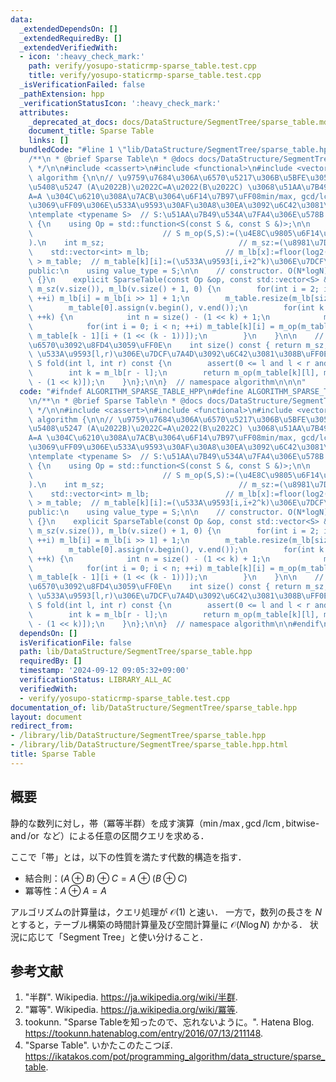 ```yaml
---
data:
  _extendedDependsOn: []
  _extendedRequiredBy: []
  _extendedVerifiedWith:
  - icon: ':heavy_check_mark:'
    path: verify/yosupo-staticrmp-sparse_table.test.cpp
    title: verify/yosupo-staticrmp-sparse_table.test.cpp
  _isVerificationFailed: false
  _pathExtension: hpp
  _verificationStatusIcon: ':heavy_check_mark:'
  attributes:
    _deprecated_at_docs: docs/DataStructure/SegmentTree/sparse_table.md
    document_title: Sparse Table
    links: []
  bundledCode: "#line 1 \"lib/DataStructure/SegmentTree/sparse_table.hpp\"\n\n\n\n\
    /**\n * @brief Sparse Table\n * @docs docs/DataStructure/SegmentTree/sparse_table.md\n\
    \ */\n\n#include <cassert>\n#include <functional>\n#include <vector>\n\nnamespace\
    \ algorithm {\n\n// \u9759\u7684\u306A\u6570\u5217\u306B\u5BFE\u3057\uFF0C\u7D50\
    \u5408\u5247 (A\u2022B)\u2022C=A\u2022(B\u2022C) \u3068\u51AA\u7B49\u6027 A\u2022\
    A=A \u304C\u6210\u308A\u7ACB\u3064\u6F14\u7B97\uFF08min/max, gcd/lcm, bitwise-and/or\u306A\
    \u3069\uFF09\u306E\u533A\u9593\u30AF\u30A8\u30EA\u3092\u6C42\u3081\u308B\uFF0E\
    \ntemplate <typename S>  // S:\u51AA\u7B49\u534A\u7FA4\u306E\u578B.\nclass SparseTable\
    \ {\n    using Op = std::function<S(const S &, const S &)>;\n\n    Op m_op;  \
    \                             // S m_op(S,S):=(\u4E8C\u9805\u6F14\u7B97\u95A2\u6570\
    ).\n    int m_sz;                              // m_sz:=(\u8981\u7D20\u6570).\n\
    \    std::vector<int> m_lb;                 // m_lb[x]:=floor(log2(x)).\n    std::vector<std::vector<S>\
    \ > m_table;  // m_table[k][i]:=(\u533A\u9593[i,i+2^k)\u306E\u7DCF\u7A4D).\n\n\
    public:\n    using value_type = S;\n\n    // constructor. O(N*logN).\n    SparseTable()\
    \ {}\n    explicit SparseTable(const Op &op, const std::vector<S> &v) : m_op(op),\
    \ m_sz(v.size()), m_lb(v.size() + 1, 0) {\n        for(int i = 2; i <= size();\
    \ ++i) m_lb[i] = m_lb[i >> 1] + 1;\n        m_table.resize(m_lb[size()] + 1);\n\
    \        m_table[0].assign(v.begin(), v.end());\n        for(int k = 1; k <= m_lb[size()];\
    \ ++k) {\n            int n = size() - (1 << k) + 1;\n            m_table[k].resize(n);\n\
    \            for(int i = 0; i < n; ++i) m_table[k][i] = m_op(m_table[k - 1][i],\
    \ m_table[k - 1][i + (1 << (k - 1))]);\n        }\n    }\n\n    // \u8981\u7D20\
    \u6570\u3092\u8FD4\u3059\uFF0E\n    int size() const { return m_sz; }\n    //\
    \ \u533A\u9593[l,r)\u306E\u7DCF\u7A4D\u3092\u6C42\u3081\u308B\uFF0EO(1).\n   \
    \ S fold(int l, int r) const {\n        assert(0 <= l and l < r and r <= size());\n\
    \        int k = m_lb[r - l];\n        return m_op(m_table[k][l], m_table[k][r\
    \ - (1 << k)]);\n    }\n};\n\n}  // namespace algorithm\n\n\n"
  code: "#ifndef ALGORITHM_SPARSE_TABLE_HPP\n#define ALGORITHM_SPARSE_TABLE_HPP 1\n\
    \n/**\n * @brief Sparse Table\n * @docs docs/DataStructure/SegmentTree/sparse_table.md\n\
    \ */\n\n#include <cassert>\n#include <functional>\n#include <vector>\n\nnamespace\
    \ algorithm {\n\n// \u9759\u7684\u306A\u6570\u5217\u306B\u5BFE\u3057\uFF0C\u7D50\
    \u5408\u5247 (A\u2022B)\u2022C=A\u2022(B\u2022C) \u3068\u51AA\u7B49\u6027 A\u2022\
    A=A \u304C\u6210\u308A\u7ACB\u3064\u6F14\u7B97\uFF08min/max, gcd/lcm, bitwise-and/or\u306A\
    \u3069\uFF09\u306E\u533A\u9593\u30AF\u30A8\u30EA\u3092\u6C42\u3081\u308B\uFF0E\
    \ntemplate <typename S>  // S:\u51AA\u7B49\u534A\u7FA4\u306E\u578B.\nclass SparseTable\
    \ {\n    using Op = std::function<S(const S &, const S &)>;\n\n    Op m_op;  \
    \                             // S m_op(S,S):=(\u4E8C\u9805\u6F14\u7B97\u95A2\u6570\
    ).\n    int m_sz;                              // m_sz:=(\u8981\u7D20\u6570).\n\
    \    std::vector<int> m_lb;                 // m_lb[x]:=floor(log2(x)).\n    std::vector<std::vector<S>\
    \ > m_table;  // m_table[k][i]:=(\u533A\u9593[i,i+2^k)\u306E\u7DCF\u7A4D).\n\n\
    public:\n    using value_type = S;\n\n    // constructor. O(N*logN).\n    SparseTable()\
    \ {}\n    explicit SparseTable(const Op &op, const std::vector<S> &v) : m_op(op),\
    \ m_sz(v.size()), m_lb(v.size() + 1, 0) {\n        for(int i = 2; i <= size();\
    \ ++i) m_lb[i] = m_lb[i >> 1] + 1;\n        m_table.resize(m_lb[size()] + 1);\n\
    \        m_table[0].assign(v.begin(), v.end());\n        for(int k = 1; k <= m_lb[size()];\
    \ ++k) {\n            int n = size() - (1 << k) + 1;\n            m_table[k].resize(n);\n\
    \            for(int i = 0; i < n; ++i) m_table[k][i] = m_op(m_table[k - 1][i],\
    \ m_table[k - 1][i + (1 << (k - 1))]);\n        }\n    }\n\n    // \u8981\u7D20\
    \u6570\u3092\u8FD4\u3059\uFF0E\n    int size() const { return m_sz; }\n    //\
    \ \u533A\u9593[l,r)\u306E\u7DCF\u7A4D\u3092\u6C42\u3081\u308B\uFF0EO(1).\n   \
    \ S fold(int l, int r) const {\n        assert(0 <= l and l < r and r <= size());\n\
    \        int k = m_lb[r - l];\n        return m_op(m_table[k][l], m_table[k][r\
    \ - (1 << k)]);\n    }\n};\n\n}  // namespace algorithm\n\n#endif\n"
  dependsOn: []
  isVerificationFile: false
  path: lib/DataStructure/SegmentTree/sparse_table.hpp
  requiredBy: []
  timestamp: '2024-09-12 09:05:32+09:00'
  verificationStatus: LIBRARY_ALL_AC
  verifiedWith:
  - verify/yosupo-staticrmp-sparse_table.test.cpp
documentation_of: lib/DataStructure/SegmentTree/sparse_table.hpp
layout: document
redirect_from:
- /library/lib/DataStructure/SegmentTree/sparse_table.hpp
- /library/lib/DataStructure/SegmentTree/sparse_table.hpp.html
title: Sparse Table
---
```

## 概要

静的な数列に対し，帯（冪等半群）を成す演算（$\min$/$\max, \gcd$/$\operatorname{lcm}, \operatorname{bitwise-and}$/$\operatorname{or}$ など）による任意の区間クエリを求める．

ここで「帯」とは，以下の性質を満たす代数的構造を指す．

- 結合則：$(A \oplus B) \oplus C = A \oplus (B \oplus C)$
- 冪等性：$A \oplus A = A$

アルゴリズムの計算量は，クエリ処理が $\mathcal{O}(1)$ と速い．
一方で，数列の長さを $N$ とすると，テーブル構築の時間計算量及び空間計算量に $\mathcal{O}(N \log N)$ かかる．
状況に応じて「Segment Tree」と使い分けること．


## 参考文献

1. "半群". Wikipedia. <https://ja.wikipedia.org/wiki/半群>.
1. "冪等". Wikipedia. <https://ja.wikipedia.org/wiki/冪等>.
1. tookunn. "Sparse Tableを知ったので、忘れないように。". Hatena Blog. <https://tookunn.hatenablog.com/entry/2016/07/13/211148>.
1. "Sparse Table". いかたこのたこつぼ. <https://ikatakos.com/pot/programming_algorithm/data_structure/sparse_table>.
